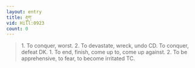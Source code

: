 ```yaml
---
layout: entry
title: རྡུག་
vid: Hill:0923
count: 0
---
```

> 1\. To conquer, worst\. 2\. To devastate, wreck, undo CD\. To conquer, defeat DK\. 1\. To end, finish, come up to, come up against\. 2\. To be apprehensive, to fear, to become irritated TC\.


